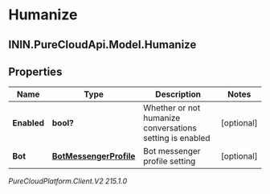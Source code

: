 # Humanize

## ININ.PureCloudApi.Model.Humanize

## Properties

|Name | Type | Description | Notes|
|------------ | ------------- | ------------- | -------------|
| **Enabled** | **bool?** | Whether or not humanize conversations setting is enabled | [optional] |
| **Bot** | [**BotMessengerProfile**](BotMessengerProfile) | Bot messenger profile setting | [optional] |



_PureCloudPlatform.Client.V2 215.1.0_
